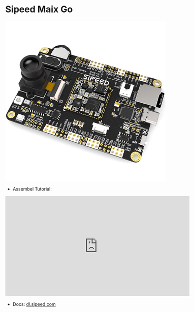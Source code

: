 Sipeed Maix Go
====



![Go](../../assets/Go.jpg)

* Assembel Tutorial:

<iframe width="580" height="315" src="https://www.youtube.com/embed/q8CuhPeN-lk" frameborder="0" allow="accelerometer; autoplay; encrypted-media; gyroscope; picture-in-picture" allowfullscreen></iframe>

* Docs: [dl.sipeed.com](http://dl.sipeed.com/)



